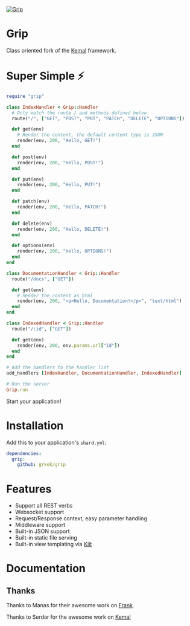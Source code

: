 
[![Grip](https://avatars0.githubusercontent.com/u/44188195?s=200&v=4)](https://github.com/grkek/grip)

# Grip

Class oriented fork of the [Kemal](https://kemalcr.com) framework.

# Super Simple ⚡️

```ruby
require "grip"

class IndexHandler < Grip::Handler
  # Only match the route / and methods defined below
  route("/", ["GET", "POST", "PUT", "PATCH", "DELETE", "OPTIONS"])

  def get(env)
    # Render the content, the default content type is JSON
    render(env, 200, "Hello, GET!")
  end

  def post(env)
    render(env, 200, "Hello, POST!")
  end

  def put(env)
    render(env, 200, "Hello, PUT!")
  end

  def patch(env)
    render(env, 200, "Hello, PATCH!")
  end

  def delete(env)
    render(env, 200, "Hello, DELETE!")
  end

  def options(env)
    render(env, 200, "Hello, OPTIONS!")
  end
end

class DocumentationHandler < Grip::Handler
  route("/docs", ["GET"])

  def get(env)
    # Render the content as html
    render(env, 200, "<p>Hello, Documentation!</p>", "text/html")
  end
end

class IndexedHandler < Grip::Handler
  route("/:id", ["GET"])

  def get(env)
    render(env, 200, env.params.url["id"])
  end
end

# Add the handlers to the handler list
add_handlers [IndexHandler, DocumentationHandler, IndexedHandler]

# Run the server
Grip.run
```

Start your application!

# Installation

Add this to your application's `shard.yml`:

```yaml
dependencies:
  grip:
    github: grkek/grip
```

# Features

- Support all REST verbs
- Websocket support
- Request/Response context, easy parameter handling
- Middleware support
- Built-in JSON support
- Built-in static file serving
- Built-in view templating via [Kilt](https://github.com/jeromegn/kilt)

# Documentation



## Thanks

Thanks to Manas for their awesome work on [Frank](https://github.com/manastech/frank).

Thanks to Serdar for the awesome work on [Kemal](https://github.com/kemalcr/kemal)

